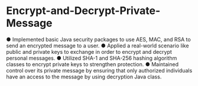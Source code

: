 # Encrypt-and-Decrypt-Private-Message

● Implemented basic Java security packages to use AES, MAC, and RSA to send an encrypted message to a user.
● Applied a real-world scenario like public and private keys to exchange in order to encrypt and decrypt personal
messages.
● Utilized SHA-1 and SHA-256 hashing algorithm classes to encrypt private keys to strengthen protection.
● Maintained control over its private message by ensuring that only authorized individuals have an access to the
message by using decryption Java class.
